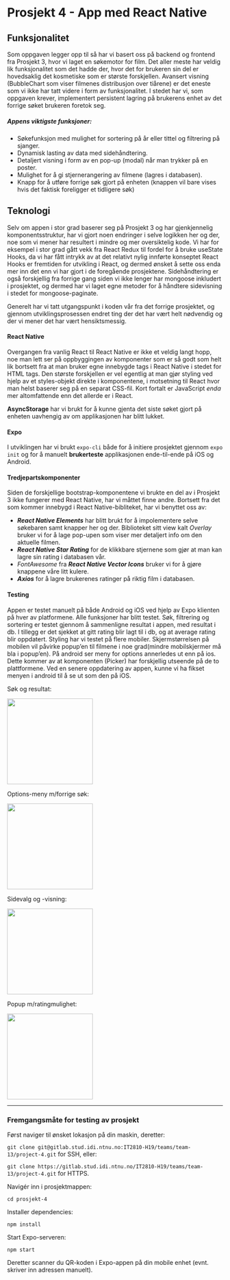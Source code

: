 # Prosjekt 4 - App med React Native

## Funksjonalitet

Som oppgaven legger opp til så har vi basert oss på backend og frontend fra Prosjekt 3, hvor vi laget en søkemotor for 
film. Det aller meste har veldig lik funksjonalitet som det hadde der, hvor det for brukeren sin del er hovedsaklig det
kosmetiske som er største forskjellen. Avansert visning (BubbleChart som viser filmenes distribusjon over tiårene) er
det eneste som vi ikke har tatt videre i form av funksjonalitet. I stedet har vi, som oppgaven krever, implementert
persistent lagring på brukerens enhet av det forrige søket brukeren foretok seg.

##### Appens viktigste funksjoner:

* Søkefunksjon med mulighet for sortering på år eller tittel og filtrering på sjanger.
* Dynamisk lasting av data med sidehåndtering.
* Detaljert visning i form av en pop-up (modal) når man trykker på en poster.
* Mulighet for å gi stjernerangering av filmene (lagres i databasen).
* Knapp for å utføre forrige søk gjort på enheten (knappen vil bare vises hvis det faktisk foreligger et tidligere søk)

## Teknologi

Selv om appen i stor grad baserer seg på Prosjekt 3 og har gjenkjennelig komponentsstruktur, har vi gjort noen endringer
i selve logikken her og der, noe som vi mener har resultert i mindre og mer oversiktelig kode. Vi har for eksempel i
stor grad gått vekk fra React Redux til fordel for å bruke useState Hooks, da vi har fått intrykk av at det relativt nylig
innførte konseptet React Hooks er fremtiden for utvikling i React, og dermed ønsket å sette oss enda mer inn det enn vi
har gjort i de foregående prosjektene. Sidehåndtering er også forskjellig fra forrige gang siden vi ikke lenger har
mongoose inkludert i prosjektet, og dermed har vi laget egne metoder for å håndtere sidevisning i stedet for mongoose-paginate.

Generelt har vi tatt utgangspunkt i koden vår fra det forrige prosjektet, og gjennom utviklingsprosessen endret ting der
det har vært helt nødvendig og der vi mener det har vært hensiktsmessig.

#### React Native

Overgangen fra vanlig React til React Native er ikke et veldig langt hopp, noe man lett ser på oppbyggingen av komponenter
som er så godt som helt lik bortsett fra at man bruker egne innebygde tags i React Native i stedet for HTML tags. Den 
største forskjellen er vel egentlig at man gjør styling ved hjelp av et styles-objekt direkte i komponentene, i motsetning
til React hvor man helst baserer seg på en separat CSS-fil. Kort fortalt er JavaScript *enda* mer altomfattende enn det
allerde er i React.

**AsyncStorage** har vi brukt for å kunne gjenta det siste søket gjort på enheten uavhengig av om applikasjonen har blitt lukket.

#### Expo 

I utviklingen har vi brukt `expo-cli` både for å initiere prosjektet gjennom `expo init` og for å manuelt **brukerteste**
applikasjonen ende-til-ende på iOS og Android.

#### Tredjepartskomponenter

Siden de forskjellige bootstrap-komponentene vi brukte en del av i Prosjekt 3 ikke fungerer med React Native, har vi
måttet finne andre. Bortsett fra det som kommer innebygd i React Native-bibliteket, har vi benyttet oss av:

* ***React Native Elements*** har blitt brukt for å impolementere selve søkebaren samt knapper her og der. Biblioteket
sitt view kalt *Overlay* bruker vi for å lage pop-upen som viser mer detaljert info om den aktuelle filmen.
* ***React Native Star Rating*** for de klikkbare stjernene som gjør at man kan lagre sin rating i databasen vår.
* *FontAwesome* fra ***React Native Vector Icons*** bruker vi for å gjøre knappene våre litt kulere.
* ***Axios*** for å lagre brukerenes ratinger på riktig film i databasen.

#### Testing

Appen er testet manuelt på både Android og iOS ved hjelp av Expo klienten på hver av platformene. Alle funksjoner har blitt testet.
Søk, filtrering og sortering er testet gjennom å sammenligne resultat i appen, med resultat i db.
I tillegg er det sjekket at gitt rating blir lagt til i db, og at average rating blir oppdatert.
Styling har vi testet på flere mobiler.
Skjermstørrelsen på mobilen vil påvirke popup’en til filmene i noe grad(mindre mobilskjermer må bla i popup’en).
På android ser meny for options annerledes ut enn på ios.
Dette kommer av at komponenten (Picker) har forskjellig utseende på de to plattformene.
Ved en senere oppdatering av appen, kunne vi ha fikset menyen i android til å se ut som den på iOS. 


<div><p>Søk og resultat:</p><img src="assets/IMG_1708.PNG" width="200"/></div> <div><p>Options-meny m/forrige søk:</p><img src="assets/IMG_1711.PNG" width="200"/></div> <div><p>Sidevalg og -visning:</p><img src="assets/IMG_1710.PNG" width="200"/></div> <div><p>Popup m/ratingmulighet:</p><img src="assets/IMG_1709.PNG" width="200"/></div>


---

### Fremgangsmåte for testing av prosjekt

Først naviger til ønsket lokasjon på din maskin, deretter:

`git clone git@gitlab.stud.idi.ntnu.no:IT2810-H19/teams/team-13/project-4.git` for SSH, eller:

`git clone https://gitlab.stud.idi.ntnu.no/IT2810-H19/teams/team-13/project-4.git` for HTTPS.

Navigér inn i prosjektmappen:

`cd prosjekt-4`

Installer dependencies:

`npm install`

Start Expo-serveren:

`npm start`

Deretter scanner du QR-koden i Expo-appen på din mobile enhet (evnt. skriver inn adressen manuelt).

